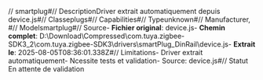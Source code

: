 // smartplug#// DescriptionDriver extrait automatiquement depuis device.js#// Classeplugs#// Capabilities#// Typeunknown#// Manufacturer, #// Modelsmartplug#// Source- **Fichier original**: device.js- **Chemin complet**: D:\Download\Compressed\com.tuya.zigbee-SDK3_2\com.tuya.zigbee-SDK3\drivers\smartPlug_DinRail\device.js- **Extrait le**: 2025-08-05T08:36:01.338Z#// Limitations- Driver extrait automatiquement- Ncessite tests et validation- Source: device.js#// Statut En attente de validation